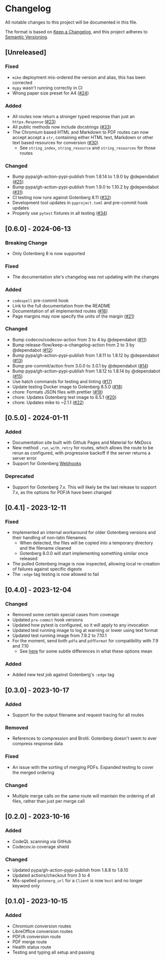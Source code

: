 # Changelog

All notable changes to this project will be documented in this file.

The format is based on [Keep a Changelog](https://keepachangelog.com/en/1.1.0/),
and this project adheres to [Semantic Versioning](https://semver.org/spec/v2.0.0.html).

## [Unreleased]

### Fixed

- `mike` deployment mis-ordered the version and alias, this has been corrected
- `mypy` wasn't running correctly in CI
- Wrong paper size preset for A4 ([#24](https://github.com/stumpylog/gotenberg-client/pull/24))

### Added

- All routes now return a stronger typed response than just an `httpx.Response` ([#23](https://github.com/stumpylog/gotenberg-client/pull/23))
- All public methods now include docstrings ([#33](https://github.com/stumpylog/gotenberg-client/pull/33))
- The Chromium based HTML and Markdown to PDF routes can now accept accept a `str`, containing either HTML text, Markdown or other text based resources for conversion ([#30](https://github.com/stumpylog/gotenberg-client/pull/30))
  - See `string_index`, `string_resource` and `string_resources` for those routes

### Changed

- Bump pypa/gh-action-pypi-publish from 1.8.14 to 1.9.0 by @dependabot ([#25](https://github.com/stumpylog/gotenberg-client/pull/25))
- Bump pypa/gh-action-pypi-publish from 1.9.0 to 1.10.2 by @dependabot ([#31](https://github.com/stumpylog/gotenberg-client/pull/31))
- CI testing now runs against Gotenberg 8.11 ([#32](https://github.com/stumpylog/gotenberg-client/pull/32))
- Development tool updates in `pyproject.toml` and pre-commit hook updates
- Properly use `pytest` fixtures in all testing ([#34](https://github.com/stumpylog/gotenberg-client/pull/34))

## [0.6.0] - 2024-06-13

### Breaking Change

- Only Gotenberg 8 is now supported

### Fixed

- The documentation site's changelog was not updating with the changes

### Added

- `codespell` pre-commit hook
- Link to the full documentation from the README
- Documentation of all implemented routes ([#16](https://github.com/stumpylog/gotenberg-client/pull/16))
- Page margins may now specify the units of the margin ([#21](https://github.com/stumpylog/gotenberg-client/pull/21))

### Changed

- Bump codecov/codecov-action from 3 to 4 by @dependabot ([#11](https://github.com/stumpylog/gotenberg-client/pull/11))
- Bump release-flow/keep-a-changelog-action from 2 to 3 by @dependabot ([#12](https://github.com/stumpylog/gotenberg-client/pull/12))
- Bump pypa/gh-action-pypi-publish from 1.8.11 to 1.8.12 by @dependabot ([#13](https://github.com/stumpylog/gotenberg-client/pull/13))
- Bump pre-commit/action from 3.0.0 to 3.0.1 by @dependabot ([#14](https://github.com/stumpylog/gotenberg-client/pull/14))
- Bump pypa/gh-action-pypi-publish from 1.8.12 to 1.8.14 by @dependabot ([#15](https://github.com/stumpylog/gotenberg-client/pull/15))
- Use hatch commands for testing and linting ([#17](https://github.com/stumpylog/gotenberg-client/pull/17))
- Update testing Docker image to Gotenberg 8.5.0 ([#18](https://github.com/stumpylog/gotenberg-client/pull/18))
- chore: Formats JSON files with prettier ([#19](https://github.com/stumpylog/gotenberg-client/pull/19))
- chore: Updates Gotenberg test image to 8.5.1 ([#20](https://github.com/stumpylog/gotenberg-client/pull/20))
- chore: Updates mike to ~2.1.1 ([#22](https://github.com/stumpylog/gotenberg-client/pull/22))

## [0.5.0] - 2024-01-11

### Added

- Documentation site built with Github Pages and Material for MkDocs
- New method `.run_with_retry` for routes, which allows the route to be rerun as configured, with progressive backoff if the server returns a server error
- Support for Gotenberg [Webhooks](https://gotenberg.dev/docs/webhook)

### Deprecated

- Support for Gotenberg 7.x. This will likely be the last release to support 7.x, as the options for PDF/A have been changed

## [0.4.1] - 2023-12-11

### Fixed

- Implemented an internal workaround for older Gotenberg versions and their handling of non-latin filenames.
  - When detected, the files will be copied into a temporary directory and the filename cleaned
  - Gotenberg 8.0.0 will start implementing something similar once released
- The pulled Gotenberg image is now inspected, allowing local re-creation of failures against specific digests
- The `:edge` tag testing is now allowed to fail

## [0.4.0] - 2023-12-04

### Changed

- Removed some certain special cases from coverage
- Updated `pre-commit` hook versions
- Updated how pytest is configured, so it will apply to any invocation
- Updated test running image to log at warning or lower using text format
- Updated test running image from 7.9.2 to 7.10.1
- For the moment, send both `pdfa` and `pdfFormat` for compatibility with 7.9 and 7.10
  - See [here](https://github.com/stumpylog/gotenberg-client/issues/5#issuecomment-1839081129) for some subtle differences in what these options mean

### Added

- Added new test job against Gotenberg's `:edge` tag

## [0.3.0] - 2023-10-17

### Added

- Support for the output filename and request tracing for all routes

### Removed

- References to compression and Brotli. Gotenberg doesn't seem to ever compress response data

### Fixed

- An issue with the sorting of merging PDFs. Expanded testing to cover the merged ordering

### Changed

- Multiple merge calls on the same route will maintain the ordering of all files, rather than just per merge call

## [0.2.0] - 2023-10-16

### Added

- CodeQL scanning via GitHub
- Codecov.io coverage shield

### Changed

- Updated pypa/gh-action-pypi-publish from 1.8.8 to 1.8.10
- Updated actions/checkout from 3 to 4
- Mis-spelled `gotenerg_url` for a `Client` is now `host` and no longer keyword only

## [0.1.0] - 2023-10-15

### Added

- Chromium conversion routes
- LibreOffice conversion routes
- PDF/A conversion route
- PDF merge route
- Health status route
- Testing and typing all setup and passing
